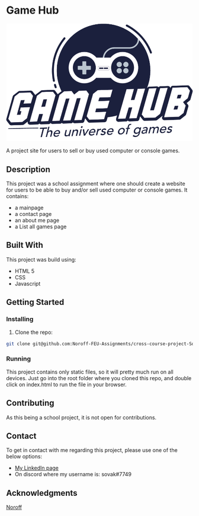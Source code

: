 # Game Hub

![logo](https://github.com/Noroff-FEU-Assignments/cross-course-project-Sovak3441/blob/66466617e6e4d394f64e4de06f58eae355bff7eb/images/GameHub_Logo.png)

A project site for users to sell or buy used computer or console games.

## Description

This project was a school assignment where one should create a website for users to be able to buy and/or sell used computer or console games.
 It contains:

- a mainpage
- a contact page
- an about me page
- a List all games page

## Built With

This project was build using:

- HTML 5
- CSS
- Javascript

## Getting Started

### Installing

1. Clone the repo:

```bash
git clone git@github.com:Noroff-FEU-Assignments/cross-course-project-Sovak3441.git
```


### Running

This project contains only static files, so it will pretty much run on all devices. Just go into the root folder where you cloned this repo, and double click on index.html to run the file in your browser.

## Contributing

As this being a school project, it is not open for contributions.

## Contact

To get in contact with me regarding this project, please use one of the below options:

- [My LinkedIn page](https://www.linkedin.com/in/kjell-arne-neshagen-83152222b/)
- On discord where my username is: sovak#7749

## Acknowledgments

[Noroff](https://www.noroff.no/en)
